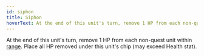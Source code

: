 ```yaml
---
id: siphon
title: Siphon
hoverText: At the end of this unit's turn, remove 1 HP from each non-quest unit within range. Place all HP removed under this unit's chip (may exceed Health stat).
---
```


At the end of this unit's turn, remove 1 HP from each non-quest unit within [range](/docs/all/glossary/range). Place all HP removed under this unit's chip (may exceed Health stat).
